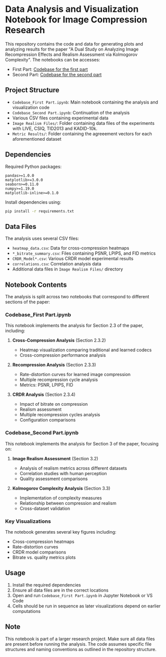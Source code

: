 # Data Analysis and Visualization Notebook for Image Compression Research

This repository contains the code and data for generating plots and analyzing results for the paper "A Dual Study on Analyzing Image Recompression Effects and Realism Assessment via Kolmogorov Complexity". The notebooks can be accesses: 

- First Part: [Codebase for the first part](https://github.com/elif-ozsoy/Recompression_and_Realism/blob/main/Codebase_First%20Part.ipynb)
- Second Part: [Codebase for the second part](https://github.com/elif-ozsoy/Recompression_and_Realism/blob/main/Codebase_Second%20Part.ipynb)

## Project Structure

- `Codebase_First Part.ipynb`: Main notebook containing the analysis and visualization code
- `Codebase_Second Part.ipynb`: Continuation of the analysis
- Various CSV files containing experimental data
- `Image Realism Files/`: Folder containing data files of the experiments with LIVE, CSIQ, TID2013 and KADID-10k.
- `Metric Results/`: Folder containing the agreeement vectors for each aforementioned dataset

## Dependencies

Required Python packages:
```
pandas>=1.0.0
matplotlib>=3.0.0
seaborn>=0.11.0
numpy>=1.19.0
matplotlib-inline>=0.1.0
```

Install dependencies using:
```bash
pip install -r requirements.txt
```

## Data Files

The analysis uses several CSV files:
- `heatmap_data.csv`: Data for cross-compression heatmaps
- `*_bitrate_summary.csv`: Files containing PSNR, LPIPS, and FID metrics
- `CRDR_Model*.csv`: Various CRDR model experimental results
- `correlations.csv`: Correlation analysis data
- Additional data files in `Image Realism Files/` directory

## Notebook Contents

The analysis is split across two notebooks that correspond to different sections of the paper:

### Codebase_First Part.ipynb
This notebook implements the analysis for Section 2.3 of the paper, including:

1. **Cross-Compression Analysis** (Section 2.3.2)
   - Heatmap visualization comparing traditional and learned codecs
   - Cross-compression performance analysis

2. **Recompression Analysis** (Section 2.3.3)
   - Rate-distortion curves for learned image compression
   - Multiple recompression cycle analysis
   - Metrics: PSNR, LPIPS, FID

3. **CRDR Analysis** (Section 2.3.4)
   - Impact of bitrate on compression
   - Realism assessment
   - Multiple recompression cycles analysis
   - Configuration comparisons

### Codebase_Second Part.ipynb
This notebook implements the analysis for Section 3 of the paper, focusing on:

1. **Image Realism Assessment** (Section 3.2)
   - Analysis of realism metrics across different datasets
   - Correlation studies with human perception
   - Quality assessment comparisons

2. **Kolmogorov Complexity Analysis** (Section 3.3)
   - Implementation of complexity measures
   - Relationship between compression and realism
   - Cross-dataset validation

### Key Visualizations

The notebook generates several key figures including:
- Cross-compression heatmaps
- Rate-distortion curves
- CRDR model comparisons
- Bitrate vs. quality metrics plots

## Usage

1. Install the required dependencies
2. Ensure all data files are in the correct locations
3. Open and run `Codebase_First Part.ipynb` in Jupyter Notebook or VS Code
4. Cells should be run in sequence as later visualizations depend on earlier computations

## Note

This notebook is part of a larger research project. Make sure all data files are present before running the analysis. The code assumes specific file structures and naming conventions as outlined in the repository structure.
